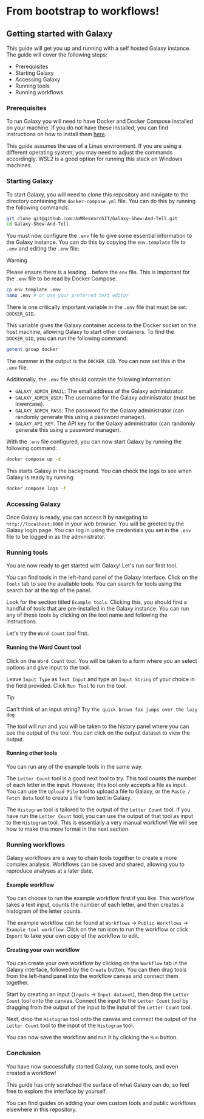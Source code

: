 # From bootstrap to workflows! 
## Getting started with Galaxy

This guide will get you up and running with a self hosted Galaxy instance. The guide will cover the following steps:
- Prerequisites
- Starting Galaxy
- Accessing Galaxy
- Running tools
- Running workflows

### Prerequisites

To run Galaxy you will need to have Docker and Docker Compose installed on your machine. If you do not have these installed, you can find instructions on how to install them [here](https://docs.docker.com/get-docker/).

This guide assumes the use of a Linux environment. If you are using a different operating system, you may need to adjust the commands accordingly. WSL2 is a good option for running this stack on Windows machines.

### Starting Galaxy

To start Galaxy, you will need to clone this repository and navigate to the directory containing the `docker-compose.yml` file. You can do this by running the following commands:

```bash
git clone git@github.com:UoMResearchIT/Galaxy-Show-And-Tell.git
cd Galaxy-Show-And-Tell
```

You must now configure the `.env` file to give some essential information to the Galaxy instance. You can do this by copying the `env.template` file to `.env` and editing the `.env` file:

> [!WARNING] 
> Please ensure there is a leading `.` before the `env` file. This is important for the `.env` file to be read by Docker Compose.

```bash
cp env.template .env
nano .env # or use your preferred text editor
```

There is one critically important variable in the `.env` file that must be set: `DOCKER_GID`.

This variable gives the Galaxy container access to the Docker socket on the host machine, allowing Galaxy to start other containers. To find the `DOCKER_GID`, you can run the following command:

```bash
getent group docker
```

The nummer in the output is the `DOCKER_GID`. You can now set this in the `.env` file.

Additionally, the `.env` file should contain the following information:
- `GALAXY_ADMIN_EMAIL`: The email address of the Galaxy administrator.
- `GALAXY_ADMIN_USER`: The username for the Galaxy administrator (must be lowercase).
- `GALAXY_ADMIN_PASS`: The password for the Galaxy administrator (can randomly generate this using a password manager).
- `GALAXY_API_KEY`: The API key for the Galaxy administrator (can randomly generate this using a password manager).

With the `.env` file configured, you can now start Galaxy by running the following command:

```bash
docker compose up -d
```

This starts Galaxy in the background. You can check the logs to see when Galaxy is ready by running:

```bash
docker compose logs -f
```

### Accessing Galaxy

Once Galaxy is ready, you can access it by navigating to `http://localhost:8080` in your web browser. You will be greeted by the Galaxy login page. You can log in using the credentials you set in the `.env` file to be logged in as the administrator.

### Running tools

You are now ready to get started with Galaxy! Let's run our first tool.

You can find tools in the left-hand panel of the Galaxy interface. Click on the `Tools` tab to see the available tools. You can search for tools using the search bar at the top of the panel.

Look for the section titled `Example tools`. Clicking this, you should find a handful of tools that are pre-installed in the Galaxy instance. You can run any of these tools by clicking on the tool name and following the instructions.

Let's try the `Word Count` tool first.

#### Running the Word Count tool

Click on the `Word Count` tool. You will be taken to a form where you an select options and give input to the tool.

Leave `Input Type` as `Text Input` and type an `Input String` of your choice in the field provided. Click `Run Tool` to run the tool.

> [!TIP]
> Can't think of an input string? Try `The quick brown fox jumps over the lazy dog`

The tool will run and you will be taken to the history panel where you can see the output of the tool. You can click on the output dataset to view the output.

#### Running other tools

You can run any of the example tools in the same way.

The `Letter Count` tool is a good next tool to try. This tool counts the number of each letter in the input. However, this tool *only* accepts a file as input. You can use the `Upload File` tool to upload a file to Galaxy, or the `Paste / Fetch Data` tool to create a file from text in Galaxy.

The `Histogram` tool is tailored to the output of the `Letter Count` tool. If you have run the `Letter Count` tool, you can use the output of that tool as input to the `Histogram` tool. This is essentially a very manual workflow! We will see how to make this more formal in the next section.

### Running workflows

Galaxy workflows are a way to chain tools together to create a more complex analysis. Workflows can be saved and shared, allowing you to reproduce analyses at a later date.

#### Example workflow

You can choose to run the example workflow first if you like. This workflow takes a text input, counts the number of each letter, and then creates a histogram of the letter counts.

The example workflow can be found at `Workflows` -> `Public Workflows` -> `Example tool workflow`. Click on the run icon to run the workflow or click `Import` to take your own copy of the workflow to edit.

#### Creating your own workflow

You can create your own workflow by clicking on the `Workflow` tab in the Galaxy interface, followed by the `Create` button. You can then drag tools from the left-hand panel into the workflow canvas and connect them together.

Start by creating an input (`Inputs` -> `Input dataset`), then drop the `Letter Count` tool onto the canvas. Connect the input to the `Letter Count` tool by dragging from the output of the input to the input of the `Letter Count` tool.

Next, drop the `Histogram` tool onto the canvas and connect the output of the `Letter Count` tool to the input of the `Histogram` tool.

You can now save the workflow and run it by clicking the `Run` button.

### Conclusion

You have now successfully started Galaxy, run some tools, and even created a workflow! 

This guide has only scratched the surface of what Galaxy can do, so feel free to explore the interface by yourself.

You can find guides on adding your own custom tools and public workflows elsewhere in this repository.


